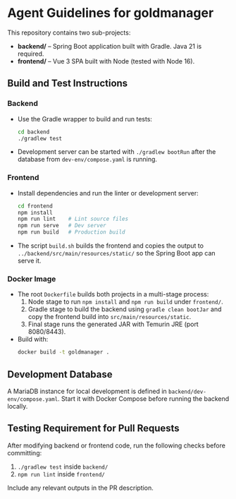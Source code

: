 # Agent Guidelines for goldmanager

This repository contains two sub-projects:

* **backend/** – Spring Boot application built with Gradle. Java 21 is required.
* **frontend/** – Vue 3 SPA built with Node (tested with Node 16).

## Build and Test Instructions

### Backend
* Use the Gradle wrapper to build and run tests:
  ```bash
  cd backend
  ./gradlew test
  ```
* Development server can be started with `./gradlew bootRun` after the database from `dev-env/compose.yaml` is running.

### Frontend
* Install dependencies and run the linter or development server:
  ```bash
  cd frontend
  npm install
  npm run lint    # Lint source files
  npm run serve   # Dev server
  npm run build   # Production build
  ```
* The script `build.sh` builds the frontend and copies the output to
  `../backend/src/main/resources/static/` so the Spring Boot app can serve it.

### Docker Image
* The root `Dockerfile` builds both projects in a multi-stage process:
  1. Node stage to run `npm install` and `npm run build` under `frontend/`.
  2. Gradle stage to build the backend using `gradle clean bootJar` and
     copy the frontend build into `src/main/resources/static`.
  3. Final stage runs the generated JAR with Temurin JRE (port 8080/8443).
* Build with:
  ```bash
  docker build -t goldmanager .
  ```

## Development Database
A MariaDB instance for local development is defined in
`backend/dev-env/compose.yaml`. Start it with Docker Compose before running the
backend locally.

## Testing Requirement for Pull Requests
After modifying backend or frontend code, run the following checks before
committing:

1. `./gradlew test` inside `backend/`
2. `npm run lint` inside `frontend/`

Include any relevant outputs in the PR description.

